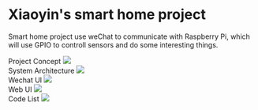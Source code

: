 # Xiaoyin's smart home project

Smart home project use weChat to communicate with Raspberry Pi, which will use GPIO to controll sensors and do some interesting things.

Project Concept
![](https://raw.githubusercontent.com/lxyoutlook/smarthome/master/common/images/concept.png)
<br>
System Architecture
![](https://raw.githubusercontent.com/lxyoutlook/smarthome/master/common/images/architecuture.png)
<br>
Wechat UI
![](https://raw.githubusercontent.com/lxyoutlook/smarthome/master/common/images/wechatUI.png)
<br>
Web UI
![](https://raw.githubusercontent.com/lxyoutlook/smarthome/master/common/images/WebUI.png)
<br>
Code List
![](https://https://raw.githubusercontent.com/lxyoutlook/smarthome/master/common/images/codelist.png)






